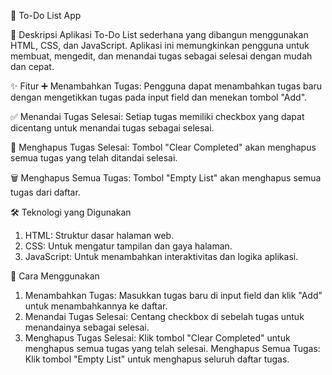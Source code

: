 📝 To-Do List App

📄 Deskripsi
Aplikasi To-Do List sederhana yang dibangun menggunakan HTML, CSS, dan JavaScript. Aplikasi ini memungkinkan pengguna untuk membuat, mengedit, dan menandai tugas sebagai selesai dengan mudah dan cepat.

✨ Fitur
➕ Menambahkan Tugas: Pengguna dapat menambahkan tugas baru dengan mengetikkan tugas pada input field dan menekan tombol "Add".

✅ Menandai Tugas Selesai: Setiap tugas memiliki checkbox yang dapat dicentang untuk menandai tugas sebagai selesai.

🧹 Menghapus Tugas Selesai: Tombol "Clear Completed" akan menghapus semua tugas yang telah ditandai selesai.

🗑 Menghapus Semua Tugas: Tombol "Empty List" akan menghapus semua tugas dari daftar.

🛠 Teknologi yang Digunakan
1. HTML: Struktur dasar halaman web.
2. CSS: Untuk mengatur tampilan dan gaya halaman.
3. JavaScript: Untuk menambahkan interaktivitas dan logika aplikasi.

🚀 Cara Menggunakan
1. Menambahkan Tugas: Masukkan tugas baru di input field dan klik "Add" untuk menambahkannya ke daftar.
2. Menandai Tugas Selesai: Centang checkbox di sebelah tugas untuk menandainya sebagai selesai.
3. Menghapus Tugas Selesai: Klik tombol "Clear Completed" untuk menghapus semua tugas yang telah selesai.
Menghapus Semua Tugas: Klik tombol "Empty List" untuk menghapus seluruh daftar tugas.

